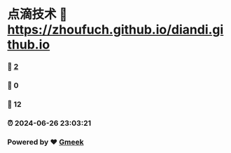 # 点滴技术 :link: https://zhoufuch.github.io/diandi.github.io 
### :page_facing_up: [2](https://zhoufuch.github.io/diandi.github.io/tag.html) 
### :speech_balloon: 0 
### :hibiscus: 12 
### :alarm_clock: 2024-06-26 23:03:21 
### Powered by :heart: [Gmeek](https://github.com/Meekdai/Gmeek)
